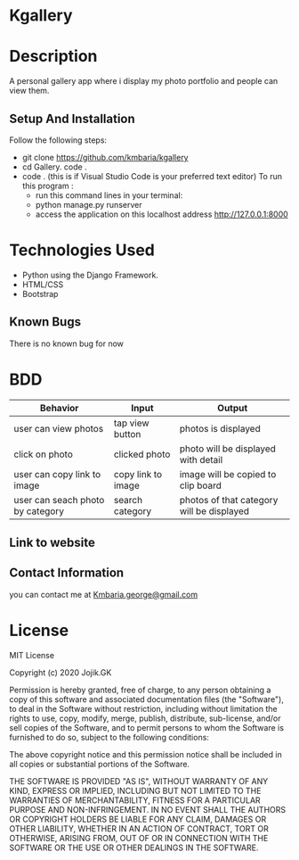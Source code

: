 # Kgallery
# Description
A personal gallery app where i display my photo portfolio and people can view them.
## Setup And Installation
Follow the following steps:
 * git clone https://github.com/kmbaria/kgallery
 * cd Gallery.
   code .
 * code . (this is if Visual Studio Code is your preferred text editor)
To run this program :
    * run this command lines in your terminal:
    * python manage.py runserver
    * access the application on this localhost address http://127.0.0.1:8000
    
# Technologies Used
* Python using the Django Framework.
* HTML/CSS
* Bootstrap

## Known Bugs
   There is no known bug for now

# BDD
| Behavior            | Input                         | Output                        |
| ------------------- | ----------------------------- | ----------------------------- |
| user can view photos |  tap view button | photos is displayed |
| click on photo| clicked photo | photo will be displayed with detail |
| user can copy link to image | copy link to image | image will be copied to clip board|
| user can seach photo by category | search category| photos of that category will be displayed |

## Link to website
<!-- [kgallery](https://gallery-best.herokuapp.com/) -->

## Contact Information
you can contact me at Kmbaria.george@gmail.com


# License

MIT License

Copyright (c) 2020 Jojik.GK

Permission is hereby granted, free of charge, to any person obtaining a copy of this software and associated documentation files (the "Software"), to deal in the Software without restriction, including without limitation the rights to use, copy, modify, merge, publish, distribute, sub-license, and/or sell copies of the Software, and to permit persons to whom the Software is furnished to do so, subject to the following conditions:

The above copyright notice and this permission notice shall be included in all copies or substantial portions of the Software.

THE SOFTWARE IS PROVIDED "AS IS", WITHOUT WARRANTY OF ANY KIND, EXPRESS OR IMPLIED, INCLUDING BUT NOT LIMITED TO THE WARRANTIES OF MERCHANTABILITY, FITNESS FOR A PARTICULAR PURPOSE AND NON-INFRINGEMENT. IN NO EVENT SHALL THE AUTHORS OR COPYRIGHT HOLDERS BE LIABLE FOR ANY CLAIM, DAMAGES OR OTHER LIABILITY, WHETHER IN AN ACTION OF CONTRACT, TORT OR OTHERWISE, ARISING FROM, OUT OF OR IN CONNECTION WITH THE SOFTWARE OR THE USE OR OTHER DEALINGS IN THE SOFTWARE.


